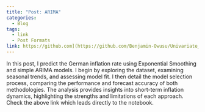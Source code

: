 ```yaml
---
title: "Post: ARIMA"
categories:
  - Blog
tags:
  - link
  - Post Formats
link: https://github.com](https://github.com/Benjamin-Owusu/Univariate_time_series_forecasting/blob/main/ARIMA_and_Exponential_Smoothing.ipynb
---
```


In this post, I predict the German inflation rate using Exponential Smoothing and simple ARIMA models. I begin by exploring the dataset, examining seasonal trends, and assessing model fit. I then detail the model selection process, comparing the performance and forecast accuracy of both methodologies. The analysis provides insights into short-term inflation dynamics, highlighting the strengths and limitations of each approach.
Check the above link which leads directly to the notebook.
